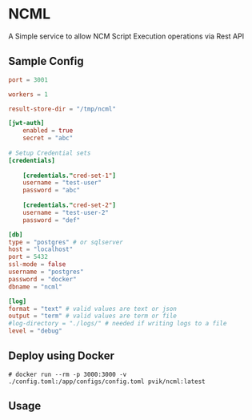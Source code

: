 # NCML 

A Simple service to allow NCM Script Execution operations via Rest API

## Sample Config

```toml
port = 3001

workers = 1

result-store-dir = "/tmp/ncml"

[jwt-auth]
    enabled = true
	secret = "abc"
	
# Setup Credential sets 
[credentials]
	
    [credentials."cred-set-1"]
    username = "test-user"
    password = "abc"
	
	[credentials."cred-set-2"]
    username = "test-user-2"
    password = "def"

[db]
type = "postgres" # or sqlserver
host = "localhost"
port = 5432
ssl-mode = false
username = "postgres"
password = "docker"
dbname = "ncml"

[log]
format = "text" # valid values are text or json
output = "term" # valid values are term or file
#log-directory = "./logs/" # needed if writing logs to a file
level = "debug"
```

## Deploy using Docker

```
# docker run --rm -p 3000:3000 -v ./config.toml:/app/configs/config.toml pvik/ncml:latest
```

## Usage
